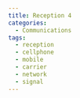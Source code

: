 ```yaml
---
title: Reception 4
categories:
  - Communications
tags:
  - reception
  - cellphone
  - mobile
  - carrier
  - network
  - signal
---
```

